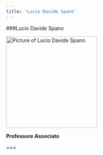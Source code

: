 ```yaml
---
title: 'Lucio Davide Spano'
---
```


###Lucio Davide Spano

<img src="/lab/user/pages/02.people/02.davide.spano/img/davide.png" alt="Picture of Lucio Davide Spano" style="height: 250px">

**Professore Associato**

===